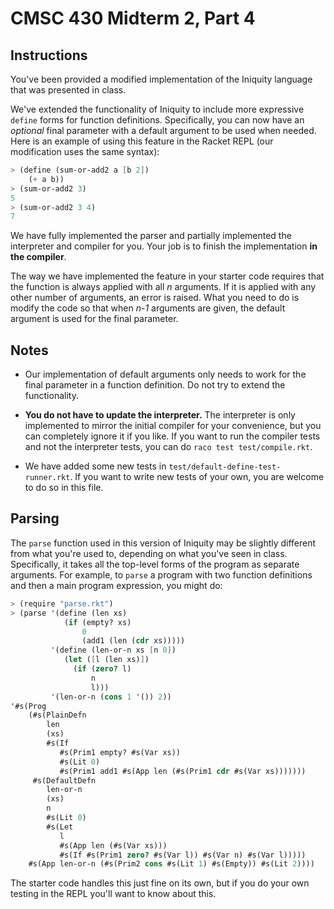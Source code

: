 # CMSC 430 Midterm 2, Part 4


## Instructions

You've been provided a modified implementation of the Iniquity language that was
presented in class.

We've extended the functionality of Iniquity to include more expressive `define`
forms for function definitions. Specifically, you can now have an _optional_
final parameter with a default argument to be used when needed. Here is an
example of using this feature in the Racket REPL (our modification uses the same
syntax):

```scheme
> (define (sum-or-add2 a [b 2])
    (+ a b))
> (sum-or-add2 3)
5
> (sum-or-add2 3 4)
7
```

We have fully implemented the parser and partially implemented the interpreter
and compiler for you. Your job is to finish the implementation **in the
compiler**.

The way we have implemented the feature in your starter code requires that the
function is always applied with all _n_ arguments. If it is applied with any
other number of arguments, an error is raised. What you need to do is modify the
code so that when _n-1_ arguments are given, the default argument is used for
the final parameter.


## Notes

  * Our implementation of default arguments only needs to work for the final
    parameter in a function definition. Do not try to extend the functionality.

  * **You do not have to update the interpreter.** The interpreter is only
    implemented to mirror the initial compiler for your convenience, but you can
    completely ignore it if you like. If you want to run the compiler tests and
    not the interpreter tests, you can do `raco test test/compile.rkt`.

  * We have added some new tests in `test/default-define-test-runner.rkt`. If
    you want to write new tests of your own, you are welcome to do so in this
    file.


## Parsing

The `parse` function used in this version of Iniquity may be slightly different
from what you're used to, depending on what you've seen in class. Specifically,
it takes all the top-level forms of the program as separate arguments. For
example, to `parse` a program with two function definitions and then a main
program expression, you might do:

```scheme
> (require "parse.rkt")
> (parse '(define (len xs)
            (if (empty? xs)
                0
                (add1 (len (cdr xs)))))
         '(define (len-or-n xs [n 0])
            (let ([l (len xs)])
              (if (zero? l)
                  n
                  l)))
         '(len-or-n (cons 1 '()) 2))
'#s(Prog
    (#s(PlainDefn
        len
        (xs)
        #s(If
           #s(Prim1 empty? #s(Var xs))
           #s(Lit 0)
           #s(Prim1 add1 #s(App len (#s(Prim1 cdr #s(Var xs)))))))
     #s(DefaultDefn
        len-or-n
        (xs)
        n
        #s(Lit 0)
        #s(Let
           l
           #s(App len (#s(Var xs)))
           #s(If #s(Prim1 zero? #s(Var l)) #s(Var n) #s(Var l)))))
    #s(App len-or-n (#s(Prim2 cons #s(Lit 1) #s(Empty)) #s(Lit 2))))
```

The starter code handles this just fine on its own, but if you do your own
testing in the REPL you'll want to know about this.
